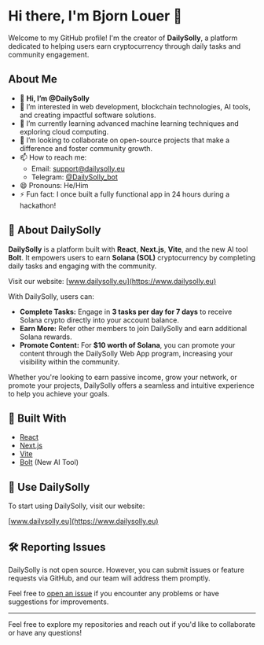 # Hi there, I'm Bjorn Louer 👋

Welcome to my GitHub profile! I'm the creator of **DailySolly**, a platform dedicated to helping users earn cryptocurrency through daily tasks and community engagement.

## About Me

- 👋 **Hi, I’m @DailySolly**
- 👀 I’m interested in web development, blockchain technologies, AI tools, and creating impactful software solutions.
- 🌱 I’m currently learning advanced machine learning techniques and exploring cloud computing.
- 💞️ I’m looking to collaborate on open-source projects that make a difference and foster community growth.
- 📫 How to reach me:
  - Email: [support@dailysolly.eu](mailto:support@dailysolly.eu)
  - Telegram: [@DailySolly_bot](https://t.me/DailySolly_bot)
- 😄 Pronouns: He/Him
- ⚡ Fun fact: I once built a fully functional app in 24 hours during a hackathon!

## 🚀 About DailySolly

**DailySolly** is a platform built with **React**, **Next.js**, **Vite**, and the new AI tool **Bolt**. It empowers users to earn **Solana (SOL)** cryptocurrency by completing daily tasks and engaging with the community.

Visit our website: [www.dailysolly.eu](https://www.dailysolly.eu)

With DailySolly, users can:

- **Complete Tasks:** Engage in **3 tasks per day for 7 days** to receive Solana crypto directly into your account balance.
- **Earn More:** Refer other members to join DailySolly and earn additional Solana rewards.
- **Promote Content:** For **$10 worth of Solana**, you can promote your content through the DailySolly Web App program, increasing your visibility within the community.

Whether you're looking to earn passive income, grow your network, or promote your projects, DailySolly offers a seamless and intuitive experience to help you achieve your goals.

## 🔧 Built With

- [React](https://reactjs.org/)
- [Next.js](https://nextjs.org/)
- [Vite](https://vitejs.dev/)
- [Bolt](https://bolt.ai/) (New AI Tool)

## 📣 Use DailySolly

To start using DailySolly, visit our website:

[www.dailysolly.eu](https://www.dailysolly.eu)

## 🛠️ Reporting Issues

DailySolly is not open source. However, you can submit issues or feature requests via GitHub, and our team will address them promptly.

Feel free to [open an issue](https://github.com/DailySolly/DailySolly/issues) if you encounter any problems or have suggestions for improvements.

---

Feel free to explore my repositories and reach out if you'd like to collaborate or have any questions!

<!---
DailySolly/DailySolly is a ✨ special ✨ repository because its `README.md` (this file) appears on your GitHub profile.
You can click the Preview link to take a look at your changes.
--->
